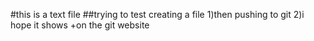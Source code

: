 #this is a text file
##trying to test creating a file
1)then pushing to git
2)i hope it shows
+on the git website

